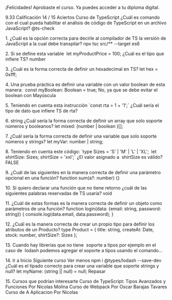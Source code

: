 ¡Felicidades!
Aprobaste el curso. Ya puedes acceder a tu diploma digital.

9\.33
Calificación
14 / 15
Aciertos
Curso de TypeScript
¿Cuál es comando con el cual pueda habilitar el análisis de código de TypeScript en un archivo
JavaScript?
@ts\-check

1\.
¿Cuál es la opción correcta para decirle al compilador de TS la versión de JavaScript a la cual
debe transpilar?
npx tsc src/\*\* \-\-target es6

2\.
Si se define esta variable  let myProductPrice \= 100; ¿Cuál es el tipo que infiere TS?
number

3\.
¿Cuál es la forma correcta de definir un hexadecimal en TS?
let hex \= 0xfff;

4\.
Una prueba práctica es definir una variable con un valor boolean de esta manera:  const
myBoolean: Boolean \= true;
No, ya que se debe evitar el boolean con Mayúscula

5\.
Teniendo en cuenta esta instrucción \`const rta \= 1 \+ '1';\` ¿Cuál sería el tipo de dato que infiere
TS de rta?

6\.
string
¿Cuál sería la forma correcta de definir un array que solo soporte números y booleanos?
let mixed: (number \| boolean )\[];

7\.
¿Cuál sería la forma correcta de definir una variable que solo soporte números y strings?
let myVar: number \| string;

8\.
Teniendo en cuenta este código: \`type Sizes \= 'S' \| 'M' \| 'L' \| 'XL';  let shirtSize: Sizes; shirtSize \=
'xxl';\` ¿El valor asignado a  shirtSize es válido?
FALSE

9\.
¿Cuál de las siguientes en la manera correcta de definir una parámetro opcional en una
función?
function sum(a?: number) {}

10\.
Si quiero declarar una función que no tiene retorno ¿cuál de las siguientes palabras reservadas
de TS usaría?
void

11\.
¿Cuál de estas formas es la manera correcta de definir un objeto como parámetros de una
función?
function login(data: {email: string, password: string}) { console.log(data.email,
data.password); }

12\.
¿Cuál es la manera correcta de crear un propio tipo para definir los atributos de un Producto?
type Product \= { title: string, createAt: Date, stock: number, shirtSize?: Sizes };

13\.
Cuando hay librerías que no tiene  soporte a tipos por ejemplo en el caso de  lodash podemos
agregar el soporte a tipos usando el comando...

14\.
Ir a Inicio
Siguiente curso
Ver menos
npm i @types/lodash \-\-save\-dev
¿Cuál es el tipado correcto para crear una variable que soporte strings y null?
let myName: (string \|\| null) \= null;
Repasar

15\.
Cursos que podrían interesarte
Curso de TypeScript: Tipos
Avanzados y Funciones
Por Nicolas Molina
Curso de Webpack
Por Oscar Barajas Tavares
Curso de A
Aplicacion
Por Nicolas
